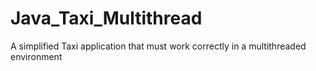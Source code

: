 # Java_Taxi_Multithread
A simplified Taxi application that must work correctly in a multithreaded environment
